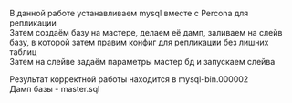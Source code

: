 В данной работе устанавливаем mysql вместе с Percona для репликации  
Затем создаём базу на мастере, делаем её дамп, заливаем на слейв базу, в которой затем правим конфиг для репликации без лишних таблиц  
Затем на слейве задаём параметры мастер бд и запускаем слейва  

Результат корректной работы находится в mysql-bin.000002  
Дамп базы - master.sql
